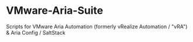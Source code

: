# VMware-Aria-Suite
Scripts for VMware Aria Automation (formerly vRealize Automation / "vRA") &amp; Aria Config / SaltStack 
